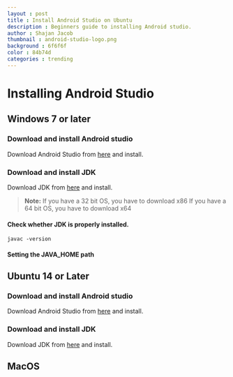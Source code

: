 ```yaml
---
layout : post
title : Install Android Studio on Ubuntu
description : Beginners guide to installing Android studio. 
author : Shajan Jacob
thumbnail : android-studio-logo.png
background : 6f6f6f
color : 84b74d
categories : trending
---
```


# Installing Android Studio

## Windows 7 or later

### Download and install Android studio
Download Android Studio from [here](https://developer.android.com/studio/index.html) and install.

### Download and install JDK
Download JDK from [here](http://www.oracle.com/technetwork/java/javase/downloads/jdk8-downloads-2133151.html) and install.
> **Note:** If you have a 32 bit OS, you have to download x86
> If you have a 64 bit OS, you have to download x64

#### Check whether JDK is properly installed.

```
javac -version
```

#### Setting the JAVA_HOME path

## Ubuntu 14 or Later

### Download and install Android studio
Download Android Studio from [here](https://developer.android.com/studio/index.html) and install.

### Download and install JDK
Download JDK from [here](http://www.oracle.com/technetwork/java/javase/downloads/jdk8-downloads-2133151.html) and install.

## MacOS
